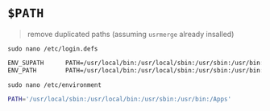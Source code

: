 # `$PATH`

> remove duplicated paths (assuming `usrmerge` already insalled)


`sudo nano /etc/login.defs`

``` sh
ENV_SUPATH      PATH=/usr/local/bin:/usr/local/sbin:/usr/sbin:/usr/bin:/Apps
ENV_PATH        PATH=/usr/local/bin:/usr/local/sbin:/usr/sbin:/usr/bin:/Apps
```


`sudo nano /etc/environment`

``` sh
PATH='/usr/local/sbin:/usr/local/bin:/usr/sbin:/usr/bin:/Apps'
```
